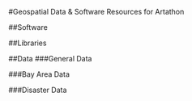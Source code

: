 #Geospatial Data & Software Resources for Artathon

##Software

##Libraries

##Data
###General Data

###Bay Area Data

###Disaster Data

